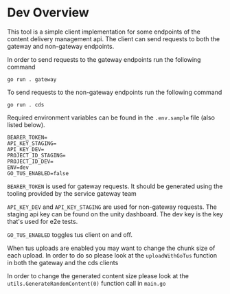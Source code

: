 # Dev Overview

This tool is a simple client implementation for some endpoints of the content delivery management api. The client can send requests to both the gateway and non-gateway endpoints. 

In order to send requests to the gateway endpoints run the following command
```
go run . gateway
```

To send requests to the non-gateway endpoints run the following command
```
go run . cds
```

Required environment variables can be found in the `.env.sample` file (also listed below). 
```
BEARER_TOKEN=
API_KEY_STAGING=
API_KEY_DEV=
PROJECT_ID_STAGING=
PROJECT_ID_DEV=
ENV=dev
GO_TUS_ENABLED=false
```

`BEARER_TOKEN` is used for gateway requests. It should be generated using the tooling provided by the service gateway team

`API_KEY_DEV` and `API_KEY_STAGING` are used for non-gateway requests. The staging api key can be found on the unity dashboard. The dev key is the key that's used for e2e tests. 

`GO_TUS_ENABLED` toggles tus client on and off.

When tus uploads are enabled you may want to change the chunk size of each upload. In order to do so please look at the `uploadWithGoTus` function in both the gateway and the cds clients

In order to change the generated content size please look at the `utils.GenerateRandomContent(0)` function call in `main.go`